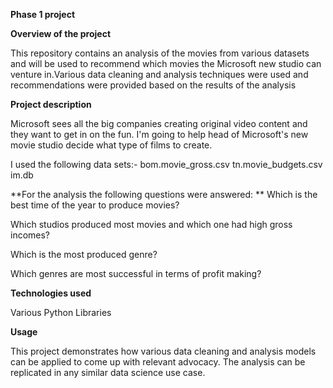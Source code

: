 **Phase 1 project**

**Overview of the project**

This repository contains an analysis of the movies from various datasets and will be used to recommend which movies the Microsoft new studio can venture in.Various data cleaning and analysis techniques were used and recommendations were provided based on the results of the analysis

**Project description**

Microsoft sees all the big companies creating original video content and they want to get in on the fun. I'm going to help head of Microsoft's new movie studio decide what type of films to create.

I used the following data sets:- 
bom.movie_gross.csv
tn.movie_budgets.csv
im.db

**For the analysis the following questions were answered:
**
 Which is the best time of the year to produce movies?
 
 Which studios produced most movies and which one had high gross incomes?
 
 Which is the most produced genre?
 
 Which genres are most successful in terms of profit making?

**Technologies used**

Various Python Libraries

**Usage**

This project demonstrates how various data cleaning and analysis models can be applied to come up with relevant advocacy. The analysis can be replicated in any similar data science use case.
